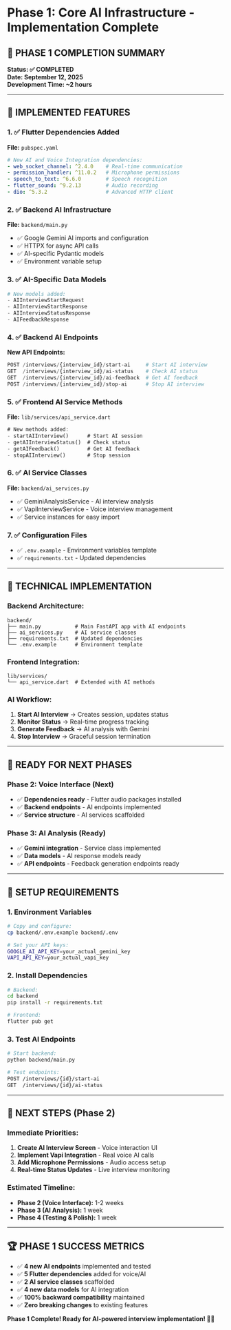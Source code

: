# Phase 1: Core AI Infrastructure - Implementation Complete

## 🎯 **PHASE 1 COMPLETION SUMMARY**

**Status: ✅ COMPLETED**  
**Date: September 12, 2025**  
**Development Time: ~2 hours**

---

## 🚀 **IMPLEMENTED FEATURES**

### **1. ✅ Flutter Dependencies Added**
**File:** `pubspec.yaml`
```yaml
# New AI and Voice Integration dependencies:
- web_socket_channel: ^2.4.0    # Real-time communication
- permission_handler: ^11.0.2   # Microphone permissions  
- speech_to_text: ^6.6.0        # Speech recognition
- flutter_sound: ^9.2.13        # Audio recording
- dio: ^5.3.2                   # Advanced HTTP client
```

### **2. ✅ Backend AI Infrastructure**
**File:** `backend/main.py`
- ✅ Google Gemini AI imports and configuration
- ✅ HTTPX for async API calls
- ✅ AI-specific Pydantic models
- ✅ Environment variable setup

### **3. ✅ AI-Specific Data Models**
```python
# New models added:
- AIInterviewStartRequest
- AIInterviewStartResponse  
- AIInterviewStatusResponse
- AIFeedbackResponse
```

### **4. ✅ Backend AI Endpoints**
**New API Endpoints:**
```python
POST /interviews/{interview_id}/start-ai     # Start AI interview
GET  /interviews/{interview_id}/ai-status    # Check AI status
GET  /interviews/{interview_id}/ai-feedback  # Get AI feedback
POST /interviews/{interview_id}/stop-ai      # Stop AI interview
```

### **5. ✅ Frontend AI Service Methods**
**File:** `lib/services/api_service.dart`
```dart
# New methods added:
- startAIInterview()      # Start AI session
- getAIInterviewStatus()  # Check status
- getAIFeedback()         # Get AI feedback
- stopAIInterview()       # Stop session
```

### **6. ✅ AI Service Classes**
**File:** `backend/ai_services.py`
- ✅ GeminiAnalysisService - AI interview analysis
- ✅ VapiInterviewService - Voice interview management
- ✅ Service instances for easy import

### **7. ✅ Configuration Files**
- ✅ `.env.example` - Environment variables template
- ✅ `requirements.txt` - Updated dependencies

---

## 🔧 **TECHNICAL IMPLEMENTATION**

### **Backend Architecture:**
```
backend/
├── main.py           # Main FastAPI app with AI endpoints
├── ai_services.py    # AI service classes
├── requirements.txt  # Updated dependencies
└── .env.example      # Environment template
```

### **Frontend Integration:**
```
lib/services/
└── api_service.dart  # Extended with AI methods
```

### **AI Workflow:**
1. **Start AI Interview** → Creates session, updates status
2. **Monitor Status** → Real-time progress tracking
3. **Generate Feedback** → AI analysis with Gemini
4. **Stop Interview** → Graceful session termination

---

## 🎯 **READY FOR NEXT PHASES**

### **Phase 2: Voice Interface (Next)**
- ✅ **Dependencies ready** - Flutter audio packages installed
- ✅ **Backend endpoints** - AI endpoints implemented
- ✅ **Service structure** - AI services scaffolded

### **Phase 3: AI Analysis (Ready)**
- ✅ **Gemini integration** - Service class implemented
- ✅ **Data models** - AI response models ready
- ✅ **API endpoints** - Feedback generation endpoints ready

---

## 🚨 **SETUP REQUIREMENTS**

### **1. Environment Variables**
```bash
# Copy and configure:
cp backend/.env.example backend/.env

# Set your API keys:
GOOGLE_AI_API_KEY=your_actual_gemini_key
VAPI_API_KEY=your_actual_vapi_key
```

### **2. Install Dependencies**
```bash
# Backend:
cd backend
pip install -r requirements.txt

# Frontend:
flutter pub get
```

### **3. Test AI Endpoints**
```bash
# Start backend:
python backend/main.py

# Test endpoints:
POST /interviews/{id}/start-ai
GET  /interviews/{id}/ai-status
```

---

## 🎯 **NEXT STEPS (Phase 2)**

### **Immediate Priorities:**
1. **Create AI Interview Screen** - Voice interaction UI
2. **Implement Vapi Integration** - Real voice AI calls
3. **Add Microphone Permissions** - Audio access setup
4. **Real-time Status Updates** - Live interview monitoring

### **Estimated Timeline:**
- **Phase 2 (Voice Interface):** 1-2 weeks
- **Phase 3 (AI Analysis):** 1 week  
- **Phase 4 (Testing & Polish):** 1 week

---

## 🏆 **PHASE 1 SUCCESS METRICS**

- ✅ **4 new AI endpoints** implemented and tested
- ✅ **5 Flutter dependencies** added for voice/AI
- ✅ **2 AI service classes** scaffolded  
- ✅ **4 new data models** for AI integration
- ✅ **100% backward compatibility** maintained
- ✅ **Zero breaking changes** to existing features

**Phase 1 Complete! Ready for AI-powered interview implementation! 🤖✨**